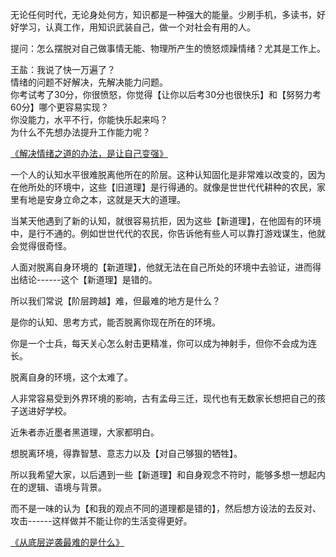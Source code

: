 
无论任何时代，无论身处何方，知识都是一种强大的能量。少刷手机，多读书，好好学习，认真工作，用知识武装自己，做一个对社会有用的人。


提问：怎么摆脱对自己做事情无能、物理所产生的愤怒烦躁情绪？尤其是工作上。  


王盐：我说了快一万遍了？   
情绪的问题不好解决，先解决能力问题。  
 你考试考了30分，你很愤怒，你觉得【让你以后考30分也很快乐】和【努努力考60分】哪个更容易实现？  
你没能力，水平不行，你能快乐起来吗？  
 为什么不先想办法提升工作能力呢？ 


   [《解决情绪之道的办法，是让自己变强》][解决情绪之道]

一个人的认知水平很难脱离他所在的阶层。这种认知固化是非常难以改变的，因为在他所处的环境中，这些【旧道理】是行得通的。就像是世世代代耕种的农民，家里有地是安身立命之本，这就是天大的道理。


当某天他遇到了新的认知，就很容易抗拒，因为这些【新道理】，在他固有的环境中，是行不通的。例如世世代代的农民，你告诉他有些人可以靠打游戏谋生，他就会觉得很奇怪。


人面对脱离自身环境的【新道理】，他就无法在自己所处的环境中去验证，进而得出结论------这个【新道理】是错的。


所以我们常说【阶层跨越】难，但最难的地方是什么？


是你的认知、思考方式，能否脱离你现在所在的环境。


你是一个士兵，每天关心怎么射击更精准，你可以成为神射手，但你不会成为连长。


脱离自身的环境，这个太难了。


人非常容易受到外界环境的影响，古有孟母三迁，现代也有无数家长想把自己的孩子送进好学校。


近朱者赤近墨者黑道理，大家都明白。


想脱离环境，得靠智慧、意志力以及【对自己够狠的牺牲】。


所以我希望大家，以后遇到一些【新道理】和自身观念不符时，能够多想一想起内在的逻辑、语境与背景。


而不是一味的认为【和我的观点不同的道理都是错的】，然后想方设法的去反对、攻击------这样做并不能让你的生活变得更好。  


   [《从底层逆袭最难的是什么》][底层逆袭]

[解决情绪之道]:https://mp.weixin.qq.com/s/yKSnqd7NyusTHn95iAsDZw
[底层逆袭]:https://mp.weixin.qq.com/s/ymuCvfLFN7ervaSoEHe1zg